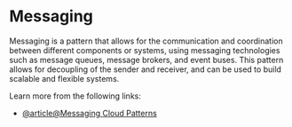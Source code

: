 # Messaging

Messaging is a pattern that allows for the communication and coordination between different components or systems, using messaging technologies such as message queues, message brokers, and event buses. This pattern allows for decoupling of the sender and receiver, and can be used to build scalable and flexible systems.

Learn more from the following links:

- [@article@Messaging Cloud Patterns](https://learn.microsoft.com/en-us/azure/architecture/patterns/category/messaging)
